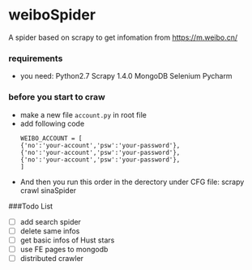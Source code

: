 # weiboSpider
A spider based on scrapy to get infomation from https://m.weibo.cn/

### requirements
- you need: Python2.7 Scrapy 1.4.0 MongoDB Selenium  Pycharm

### before you start to craw
- make a new file `account.py` in root file
- add following code
    ```
    WEIBO_ACCOUNT = [
    {'no':'your-account','psw':'your-password'},
    {'no':'your-account','psw':'your-password'},
    {'no':'your-account','psw':'your-password'},
    ]
    ```
- And then you run this order in the derectory under CFG file: scrapy crawl sinaSpider

###Todo List
- [ ] add search spider
- [ ] delete same infos
- [ ] get basic infos of Hust stars
- [ ] use FE pages to mongodb
- [ ] distributed crawler
